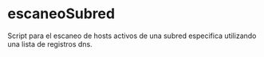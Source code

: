 # escaneoSubred
Script para el escaneo de hosts activos de una subred especifica utilizando una lista de registros dns.
